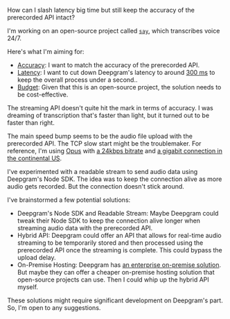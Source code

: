How can I slash latency big time but still keep the accuracy of the prerecorded API intact?

I'm working on an open-source project called [`say`](https://github.com/8ta4/say), which transcribes voice 24/7.

Here's what I'm aiming for:
- [Accuracy](https://github.com/8ta4/say/blob/28276acd622fd2cd8d0f86568534361927ddf363/DONTREADME.md#accuracy): I want to match the accuracy of the prerecorded API.
- [Latency](https://github.com/8ta4/say/blob/28276acd622fd2cd8d0f86568534361927ddf363/DONTREADME.md#latency): I want to cut down Deepgram's latency to around [300 ms](https://deepgram.com/product/transcription#:~:text=time%20streaming%20lag-,%3C300%20ms,-Not%20available) to keep the overall process under a second..
- [Budget](https://github.com/8ta4/say/blob/28276acd622fd2cd8d0f86568534361927ddf363/DONTREADME.md#budget): Given that this is an open-source project, the solution needs to be cost-effective.

The streaming API doesn't quite hit the mark in terms of accuracy. I was dreaming of transcription that's faster than light, but it turned out to be faster than right.

The main speed bump seems to be the audio file upload with the prerecorded API. The TCP slow start might be the troublemaker. For reference, I'm using [Opus](https://github.com/8ta4/say/blob/28276acd622fd2cd8d0f86568534361927ddf363/DONTREADME.md?plain=1#L157) with [a 24kbps bitrate](https://github.com/8ta4/say/blob/28276acd622fd2cd8d0f86568534361927ddf363/DONTREADME.md?plain=1#L165) and [a gigabit connection in the continental US](https://github.com/8ta4/say/blob/28276acd622fd2cd8d0f86568534361927ddf363/DONTREADME.md?plain=1#L251).

I've experimented with a readable stream to send audio data using Deepgram's Node SDK. The idea was to keep the connection alive as more audio gets recorded. But the connection doesn't stick around.

I've brainstormed a few potential solutions:
- Deepgram's Node SDK and Readable Stream: Maybe Deepgram could tweak their Node SDK to keep the connection alive longer when streaming audio data with the prerecorded API.
- Hybrid API: Deepgram could offer an API that allows for real-time audio streaming to be temporarily stored and then processed using the prerecorded API once the streaming is complete. This could bypass the upload delay.
- On-Premise Hosting: Deepgram has [an enterprise on-premise solution](https://deepgram.com/pricing). But maybe they can offer a cheaper on-premise hosting solution that open-source projects can use. Then I could whip up the hybrid API myself.

These solutions might require significant development on Deepgram's part. So, I'm open to any suggestions.

